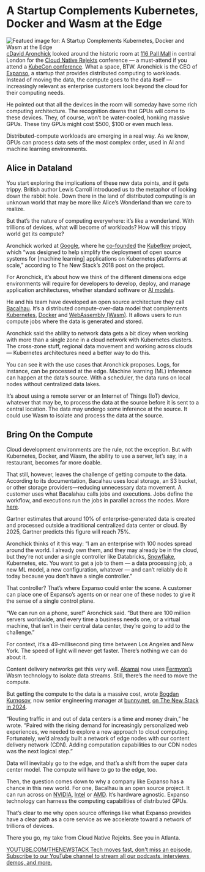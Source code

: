 # A Startup Complements Kubernetes, Docker and Wasm at the Edge
![Featued image for: A Startup Complements Kubernetes, Docker and Wasm at the Edge](https://cdn.thenewstack.io/media/2025/05/1ca9ac33-cloud-native-rejekts-2-1024x576.jpg)
[cDavid Aronchick](https://www.linkedin.com/in/aronchick/) looked around the historic room at [116 Pall Mall](https://www.116pallmall.com/) in central London for the [Cloud Native Rejekts](https://cloud-native.rejekts.io/) conference — a must-attend if you attend a [KubeCon conference](https://thenewstack.io/kubecon-cloudnativecon-eu-2025/). What a space, BTW.
Aronchick is the CEO of [Expanso](https://www.expanso.io/), a startup that provides distributed computing to workloads. Instead of moving the data, the compute goes to the data itself — increasingly relevant as enterprise customers look beyond the cloud for their computing needs.

He pointed out that all the devices in the room will someday have some rich computing architecture. The recognition dawns that GPUs will come to these devices. They, of course, won’t be water-cooled, honking massive GPUs. These tiny GPUs might cost $500, $100 or even much less.

Distributed-compute workloads are emerging in a real way. As we know, GPUs can process data sets of the most complex order, used in AI and machine learning environments.

## Alice in Dataland
You start exploring the implications of these new data points, and it gets trippy. British author Lewis Carroll introduced us to the metaphor of looking down the rabbit hole. Down there in the land of distributed computing is an unknown world that may be more like Alice’s Wonderland than we care to realize.

But that’s the nature of computing everywhere: it’s like a wonderland. With trillions of devices, what will become of workloads? How will this trippy world get its compute?

Aronchick worked at [Google](https://cloud.google.com/?utm_content=inline+mention), where he [co-founded](https://thenewstack.io/kubeflow-co-founder-machine-learning-workflows-on-kubernetes-can-be-simple/) the [Kubeflow](https://thenewstack.io/smooth-sailing-for-kubeflow-1-9-thanks-to-cncf-red-hat-support/) project, which “was designed to help simplify the deployment of open source systems for [machine learning] applications on Kubernetes platforms at scale,” according to The New Stack’s 2018 post on the project.

For Aronchick, it’s about how we think of the different dimensions edge environments will require for developers to develop, deploy, and manage application architectures, whether standard software or [AI models](https://thenewstack.io/ai-at-the-edge-architecture-benefits-and-tradeoffs/).

He and his team have developed an open source architecture they call [Bacalhau](https://www.bacalhau.org/). It’s a distributed compute-over-data model that complements [Kubernetes](https://roadmap.sh/kubernetes), [Docker](https://www.docker.com/?utm_content=inline+mention) and [WebAssembly (Wasm)](https://thenewstack.io/webassembly/). It allows users to run compute jobs where the data is generated and stored.

Aronchick said the ability to network data gets a bit dicey when working with more than a single zone in a cloud network with Kubernetes clusters. The cross-zone stuff, regional data movement and working across clouds — Kubernetes architectures need a better way to do this.

You can see it with the use cases that Aronchick proposes. Logs, for instance, can be processed at the edge. Machine learning (ML) inference can happen at the data’s source. With a scheduler, the data runs on local nodes without centralized data lakes.

It’s about using a remote server or an Internet of Things (IoT) device, whatever that may be, to process the data at the source before it is sent to a central location. The data may undergo some inference at the source. It could use Wasm to isolate and process the data at the source.

## Bring On the Compute
Cloud development environments are the rule, not the exception. But with Kubernetes, Docker, and Wasm, the ability to use a server, let’s say, in a restaurant, becomes far more doable.

That still, however, leaves the challenge of getting compute to the data. According to its documentation, Bacalhau uses local storage, an S3 bucket, or other storage providers—reducing unnecessary data movement. A customer uses what Bacalahau calls jobs and executions. Jobs define the workflow, and executions run the jobs in parallel across the nodes. More [here](https://docs.bacalhau.org/overview/key-concepts).

Gartner estimates that around 10% of enterprise-generated data is created and processed outside a traditional centralized data center or cloud. By 2025, Gartner predicts this figure will reach 75%.

Aronchick thinks of it this way: “I am an enterprise with 100 nodes spread around the world. I already own them, and they may already be in the cloud, but they’re not under a single controller like Databricks, [Snowflake](https://www.snowflake.com/?utm_content=inline+mention), Kubernetes, etc. You want to get a job to them — a data processing job, a new ML model, a new configuration, whatever — and can’t reliably do it today because you don’t have a single controller.”

That controller? That’s where Expanso could enter the scene. A customer can place one of Expanso’s agents on or near one of these nodes to give it the sense of a single control plane.

“We can run on a phone, sure!” Aronchick said. “But there are 100 million servers worldwide, and every time a business needs one, or a virtual machine, that isn’t in their central data center, they’re going to add to the challenge.”

For context, it’s a 49-millisecond ping time between Los Angeles and New York. The speed of light will never get faster. There’s nothing we can do about it.

Content delivery networks get this very well. [Akamai](https://www.linode.com/?utm_content=inline+mention) now uses [Fermyon’s](https://www.fermyon.com/?utm_content=inline+mention) Wasm technology to isolate data streams. Still, there’s the need to move the compute.

But getting the compute to the data is a massive cost, wrote [Bogdan Kurnosov](https://www.linkedin.com/in/bogdan-kurnosov/), now senior engineering manager at [bunny.net](https://bunny.net/), [on The New Stack in 2024](https://thenewstack.io/why-we-chose-webassembly-wasm-for-our-edge-runtime/).

“Routing traffic in and out of data centers is a time and money drain,” he wrote. “Paired with the rising demand for increasingly personalized web experiences, we needed to explore a new approach to cloud computing. Fortunately, we’d already built a network of edge nodes with our content delivery network (CDN). Adding computation capabilities to our CDN nodes was the next logical step.”

Data will inevitably go to the edge, and that’s a shift from the super data center model. The compute will have to go to the edge, too.

Then, the question comes down to why a company like Expanso has a chance in this new world. For one, Bacalhau is an open source project. It can run across on [NVIDIA](https://www.nvidia.com/), [Intel](https://www.intel.com/content/www/us/en/now/data-centric/overview.html?utm_content=inline+mention) or [AMD](https://www.amd.com/en/products/processors/server/epyc/google-cloud.html?utm_content=inline+mention). It’s hardware agnostic. Expanso technology can harness the computing capabilities of distributed GPUs.

That’s clear to me why open source offerings like what Expanso provides have a clear path as a core service as we accelerate toward a network of trillions of devices.

There you go, my take from Cloud Native Rejekts. See you in Atlanta.

[
YOUTUBE.COM/THENEWSTACK
Tech moves fast, don't miss an episode. Subscribe to our YouTube
channel to stream all our podcasts, interviews, demos, and more.
](https://youtube.com/thenewstack?sub_confirmation=1)